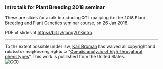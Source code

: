### Intro talk for Plant Breeding 2018 seminar

These are slides for a talk introducing QTL mapping for the
2018 Plant Breeding and Plant Genetics seminar course, on 26 Jan 2018.

PDF of slides at <https://bit.ly/pbpg2018intro>.

---

To the extent possible under law,
[Karl Broman](https://github.com/kbroman)
has waived all copyright and related or neighboring rights to
&ldquo;[Genetic analysis of high-throughput phenotypes](https://github.com/kbroman/PlantBreedingSeminar/tree/master/IntroLec)&rdquo;.
This work is published from the United States.
<br/>
[![CC0](https://i.creativecommons.org/p/zero/1.0/88x31.png)](https://creativecommons.org/publicdomain/zero/1.0/)
